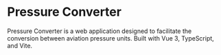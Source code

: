 # Pressure Converter

Pressure Converter is a web application designed to facilitate the conversion between aviation pressure units. Built with Vue 3, TypeScript, and Vite.

